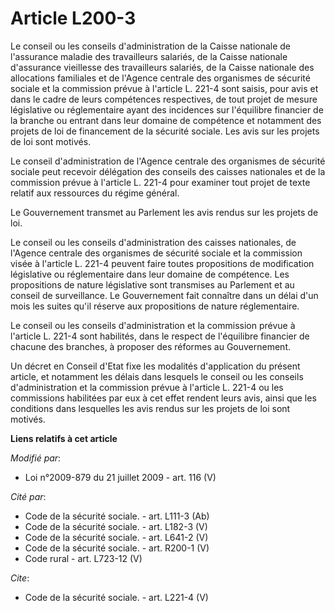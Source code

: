 # Article L200-3

Le conseil ou les conseils d'administration de la Caisse nationale de l'assurance maladie des travailleurs salariés, de la
Caisse nationale d'assurance vieillesse des travailleurs salariés, de la Caisse nationale des allocations familiales et de
l'Agence centrale des organismes de sécurité sociale et la commission prévue à l'article L. 221-4 sont saisis, pour avis et
dans le cadre de leurs compétences respectives, de tout projet de mesure législative ou réglementaire ayant des incidences
sur l'équilibre financier de la branche ou entrant dans leur domaine de compétence et notamment des projets de loi de
financement de la sécurité sociale. Les avis sur les projets de loi sont motivés. 

Le conseil d'administration de l'Agence centrale des organismes de sécurité sociale peut recevoir délégation des conseils des
caisses nationales et de la commission prévue à l'article L. 221-4 pour examiner tout projet de texte relatif aux ressources
du régime général. 

Le Gouvernement transmet au Parlement les avis rendus sur les projets de loi. 

Le conseil ou les conseils d'administration des caisses nationales, de l'Agence centrale des organismes de sécurité sociale
et la commission visée à l'article L. 221-4 peuvent faire toutes propositions de modification législative ou réglementaire
dans leur domaine de compétence. Les propositions de nature législative sont transmises au Parlement et au conseil de
surveillance. Le Gouvernement fait connaître dans un délai d'un mois les suites qu'il réserve aux propositions de nature
réglementaire. 

Le conseil ou les conseils d'administration et la commission prévue à l'article L. 221-4 sont habilités, dans le respect de
l'équilibre financier de chacune des branches, à proposer des réformes au Gouvernement. 

Un décret en Conseil d'Etat fixe les modalités d'application du présent article, et notamment les délais dans lesquels le
conseil ou les conseils d'administration et la commission prévue à l'article L. 221-4 ou les commissions habilitées par eux à
cet effet rendent leurs avis, ainsi que les conditions dans lesquelles les avis rendus sur les projets de loi sont motivés.

**Liens relatifs à cet article**

_Modifié par_:

  - Loi n°2009-879 du 21 juillet 2009 - art. 116 (V)

_Cité par_:

  - Code de la sécurité sociale. - art. L111-3 (Ab)
  - Code de la sécurité sociale. - art. L182-3 (V)
  - Code de la sécurité sociale. - art. L641-2 (V)
  - Code de la sécurité sociale. - art. R200-1 (V)
  - Code rural - art. L723-12 (V)

_Cite_:

  - Code de la sécurité sociale. - art. L221-4 (V)
